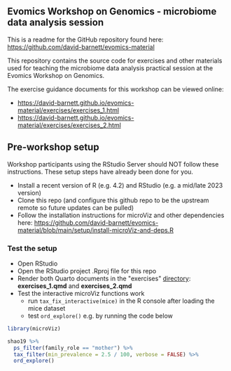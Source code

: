## Evomics Workshop on Genomics - microbiome data analysis session

This is a readme for the GitHub repository found here: <https://github.com/david-barnett/evomics-material>

This repository contains the source code for exercises and other materials used for teaching the microbiome data analysis practical session at the Evomics Workshop on Genomics.

The exercise guidance documents for this workshop can be viewed online:

  - https://david-barnett.github.io/evomics-material/exercises/exercises_1.html
  - https://david-barnett.github.io/evomics-material/exercises/exercises_2.html


## Pre-workshop setup

Workshop participants using the RStudio Server should NOT follow these instructions. These setup steps have already been done for you.

- Install a recent version of R (e.g. 4.2) and RStudio (e.g. a mid/late 2023 version)
- Clone this repo (and configure this github repo to be the upstream remote so future updates can be pulled)
- Follow the installation instructions for microViz and other dependencies here: <https://github.com/david-barnett/evomics-material/blob/main/setup/install-microViz-and-deps.R>

### Test the setup

- Open RStudio
- Open the RStudio project .Rproj file for this repo
- Render both Quarto documents in the "exercises" [directory](https://github.com/david-barnett/evomics-material/tree/main/exercises): **exercises_1.qmd** and **exercises_2.qmd**
- Test the interactive microViz functions work
    - run `tax_fix_interactive(mice)` in the R console after loading the mice dataset
    - test `ord_explore()` e.g. by running the code below

```r
library(microViz)

shao19 %>%
  ps_filter(family_role == "mother") %>%
  tax_filter(min_prevalence = 2.5 / 100, verbose = FALSE) %>%
  ord_explore()
``` 
